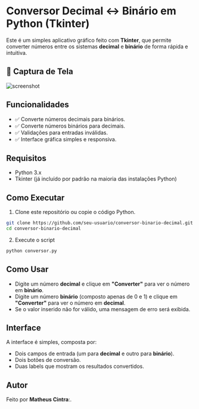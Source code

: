 # Conversor Decimal ↔ Binário em Python (Tkinter)

Este é um simples aplicativo gráfico feito com **Tkinter**, que permite converter números entre os sistemas **decimal** e **binário** de forma rápida e intuitiva.

## 📸 Captura de Tela

![screenshot](#) <!-- Substitua '#' pelo caminho de uma imagem, se desejar -->

## Funcionalidades

- ✅ Converte números decimais para binários.
- ✅ Converte números binários para decimais.
- ✅ Validações para entradas inválidas.
- ✅ Interface gráfica simples e responsiva.

## Requisitos

- Python 3.x  
- Tkinter (já incluído por padrão na maioria das instalações Python)

## Como Executar

1. Clone este repositório ou copie o código Python.

```bash
git clone https://github.com/seu-usuario/conversor-binario-decimal.git
cd conversor-binario-decimal
```
2. Execute o script

```bash
python conversor.py
```

## Como Usar

- Digite um número **decimal** e clique em **"Converter"** para ver o número em **binário**.
- Digite um número **binário** (composto apenas de 0 e 1) e clique em **"Converter"** para ver o número em **decimal**.
- Se o valor inserido não for válido, uma mensagem de erro será exibida.

## Interface

A interface é simples, composta por:

- Dois campos de entrada (um para **decimal** e outro para **binário**).
- Dois botões de conversão.
- Duas labels que mostram os resultados convertidos.

## Autor

Feito por **Matheus Cintra**:.
